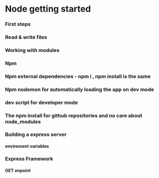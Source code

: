 # Node getting started
### First steps
### Read & write files
### Working with modules
### Npm
### Npm external dependencies - npm i , npm install is the same
### Npm nodemon for automatically loading the app on dev mode
### dev script for developer mode
### The npm install for github repositories and no care about node_modules



### Building a express server
#### enviroment variables

### Express Framework
#### GET enpoint